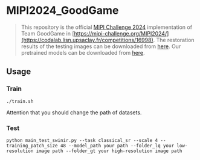 # MIPI2024_GoodGame
> This repository is the official [MIPI Challenge 2024](https://mipi-challenge.org/MIPI2024/) implementation of Team GoodGame in [https://mipi-challenge.org/MIPI2024/](https://codalab.lisn.upsaclay.fr/competitions/16998).
> The restoration results of the testing images can be downloaded from [here](https://pan.baidu.com/s/1p7SofDAIdL6VcpuEHOsiig?pwd=r8lp).
Our pretrained models can be downloaded from [here](https://pan.baidu.com/s/19JgYIaNSaF-b7mweqlb9rg?pwd=p5u8).
## Usage
### Train
```
./train.sh
```
Attention that you should change the path of datasets.
### Test
```
python main_test_swinir.py --task classical_sr --scale 4 --training_patch_size 48 --model_path your path --folder_lq your low-resolution image path --folder_gt your high-resolution image path
```
